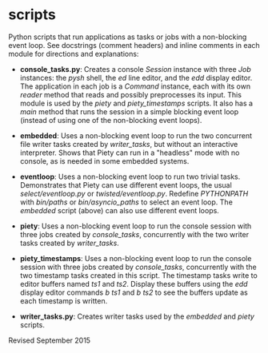 
scripts
=======

Python scripts that run applications as tasks or jobs with a
non-blocking event loop. See docstrings (comment headers) and inline
comments in each module for directions and explanations:

- **console_tasks.py**: Creates a console *Session* instance with three
  *Job* instances: the *pysh* shell, the *ed* line editor, and the *edd*
  display editor.  The application in each job is a *Command* instance,
  each with its own *reader* method that reads and possibly preprocesses its input. 
  This module is used by the *piety* and *piety_timestamps* scripts.
  It also has a *main* method that
  runs the session in a simple blocking event loop (instead of using
  one of the non-blocking event loops).

- **embedded**: Uses a non-blocking event loop to run the two concurrent file
   writer tasks created by *writer_tasks*, but without an interactive
   interpreter.  Shows that Piety can run in a "headless" mode with no
   console, as is needed in some embedded systems.

- **eventloop**: Uses a non-blocking event loop to run two trivial tasks.  
  Demonstrates that Piety can use different event loops, the usual 
  *select/eventloop.py* or *twisted/eventloop.py*.  Redefine *PYTHONPATH*
  with *bin/paths* or *bin/asyncio_paths* to select an event loop.
  The *embedded* script (above) can also use different event loops.

- **piety**: Uses a non-blocking event loop to run the console session with
  three jobs created by *console_tasks*, concurrently with the two
  writer tasks created by *writer_tasks*.

- **piety_timestamps**: Uses a non-blocking event loop to run the
  console session with three jobs created by *console_tasks*,
  concurrently with the two timestamp tasks created in this script.
  The timestamp tasks write to editor buffers named *ts1* and *ts2*.
  Display these buffers using the *edd* display editor commands *b ts1*
  and *b ts2* to see the buffers update as each timestamp is written.

- **writer_tasks.py**: Creates writer tasks used by the *embedded* and
    *piety* scripts.

Revised September 2015
